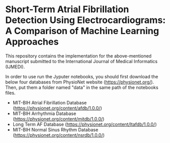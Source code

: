 # Short-Term Atrial Fibrillation Detection Using Electrocardiograms: A Comparison of Machine Learning Approaches

This repository contains the implementation for the above-mentioned manuscript submitted to the International Journal of Medical Informatics (IJMEDI).

In order to use run the Jyputer notebooks, you should first download the below four databases from PhysioNet website (https://physionet.org/). Then, put them a folder named "data" in the same path of the notebooks files.

* MIT-BIH Atrial Fibrillation Database (https://physionet.org/content/afdb/1.0.0/) 
* MIT-BIH Arrhythmia Database (https://physionet.org/content/mitdb/1.0.0/)
* Long Term AF Database (https://physionet.org/content/ltafdb/1.0.0/)
* MIT-BIH Normal Sinus Rhythm Database (https://physionet.org/content/nsrdb/1.0.0/)
